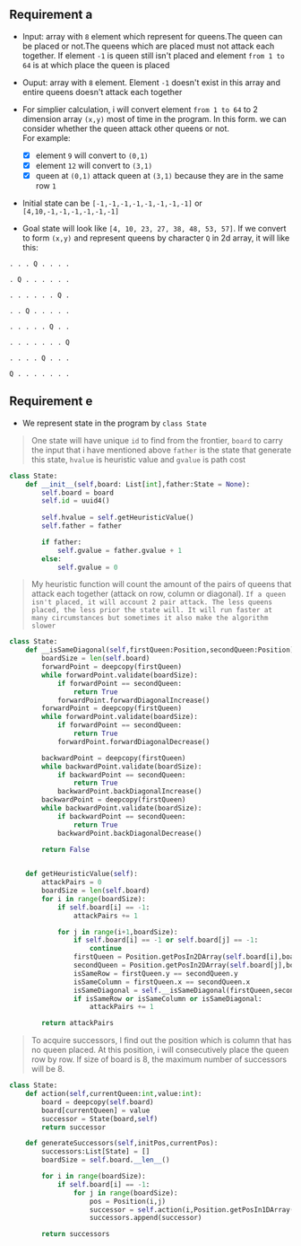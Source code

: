 ## Requirement a 

- Input: array with `8` element which represent for queens.The queen can be placed or not.The queens which are placed must not attack each together. If element `-1` is queen still isn't placed and element `from 1 to 64` is at which place the queen is placed 
- Ouput: array with `8` element. Element `-1` doesn't exist in this array and entire queens doesn't attack each together

- For simplier calculation, i will convert element `from 1 to 64` to 2 dimension array `(x,y)` most of time in the program. 
In this form. we can consider whether the queen attack other queens or not. 
<br> For example:

    - [x] element `9` will convert to `(0,1)`
    - [x] element `12` will convert to `(3,1)`
    - [x] queen at `(0,1)` attack queen at `(3,1)` because they are in the same row `1`

- Initial state can be `[-1,-1,-1,-1,-1,-1,-1,-1]` or `[4,10,-1,-1,-1,-1,-1,-1]`
- Goal state will look like `[4, 10, 23, 27, 38, 48, 53, 57]`. 
If we convert to form `(x,y)` and represent queens by character `Q` in 2d array, it will like this:
```
. . . Q . . . .

. Q . . . . . .

. . . . . . Q .

. . Q . . . . .

. . . . . Q . .

. . . . . . . Q

. . . . Q . . .

Q . . . . . . .
```


## Requirement e

- We represent state in the program by `class State`
> One state will have unique `id` to find from the frontier, `board` to carry the input that i have mentioned above
> `father` is the state that generate this state, `hvalue` is heuristic value and `gvalue` is path cost
```python
class State:
    def __init__(self,board: List[int],father:State = None):
        self.board = board
        self.id = uuid4()
        
        self.hvalue = self.getHeuristicValue()
        self.father = father

        if father:
            self.gvalue = father.gvalue + 1
        else:
            self.gvalue = 0
```

> My heuristic function will count the amount of the pairs of queens that attack each together (attack on row, column or diagonal). 
> `If a queen isn't placed, it will account 2 pair attack. The less queens placed, the less prior the state will. It will run faster at many circumstances but sometimes it also make the algorithm slower ` 

```python
class State:
    def __isSameDiagonal(self,firstQueen:Position,secondQueen:Position):
        boardSize = len(self.board)
        forwardPoint = deepcopy(firstQueen)
        while forwardPoint.validate(boardSize):
            if forwardPoint == secondQueen:
                return True
            forwardPoint.forwardDiagonalIncrease()
        forwardPoint = deepcopy(firstQueen)
        while forwardPoint.validate(boardSize):
            if forwardPoint == secondQueen:
                return True
            forwardPoint.forwardDiagonalDecrease()

        backwardPoint = deepcopy(firstQueen)
        while backwardPoint.validate(boardSize):
            if backwardPoint == secondQueen:
                return True
            backwardPoint.backDiagonalIncrease()
        backwardPoint = deepcopy(firstQueen)
        while backwardPoint.validate(boardSize):
            if backwardPoint == secondQueen:
                return True
            backwardPoint.backDiagonalDecrease()

        return False
        

    def getHeuristicValue(self):
        attackPairs = 0
        boardSize = len(self.board)
        for i in range(boardSize):
            if self.board[i] == -1:
                attackPairs += 1

            for j in range(i+1,boardSize):
                if self.board[i] == -1 or self.board[j] == -1:
                    continue
                firstQueen = Position.getPosIn2DArray(self.board[i],boardSize)
                secondQueen = Position.getPosIn2DArray(self.board[j],boardSize)
                isSameRow = firstQueen.y == secondQueen.y
                isSameColumn = firstQueen.x == secondQueen.x
                isSameDiagonal = self.__isSameDiagonal(firstQueen,secondQueen)
                if isSameRow or isSameColumn or isSameDiagonal:
                    attackPairs += 1

        return attackPairs
```

> To acquire successors, I find out the position which is column that has no queen placed. 
> At this position, i will consecutively place the queen row by row. 
> If size of board is 8, the maximum number of successors will be 8.
```python
class State:
    def action(self,currentQueen:int,value:int):
        board = deepcopy(self.board)
        board[currentQueen] = value
        successor = State(board,self)
        return successor

    def generateSuccessors(self,initPos,currentPos):
        successors:List[State] = []
        boardSize = self.board.__len__()

        for i in range(boardSize):
            if self.board[i] == -1:
                for j in range(boardSize):
                    pos = Position(i,j)
                    successor = self.action(i,Position.getPosIn1DArray(pos,boardSize))
                    successors.append(successor)

        return successors
```





